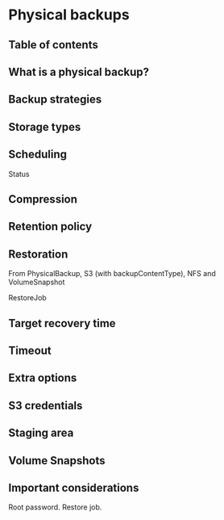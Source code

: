 # Physical backups

## Table of contents

## What is a physical backup?

## Backup strategies

## Storage types

## Scheduling

Status

## Compression

## Retention policy

## Restoration

From PhysicalBackup, S3 (with backupContentType), NFS and VolumeSnapshot

RestoreJob

## Target recovery time

## Timeout

## Extra options

## S3 credentials

## Staging area

## Volume Snapshots

## Important considerations

Root password. Restore job.